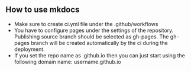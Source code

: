 ## How to use mkdocs

* Make sure to create ci.yml file under the .github/workflows
* You have to configure pages under the settings of the repository. Publishing source branch should be selected as gh-pages. The gh-pages branch will be created automatically by the ci during the deployment.
* If you set the repo name as <username>.github.io then you can just start using the following domain name: username.github.io

